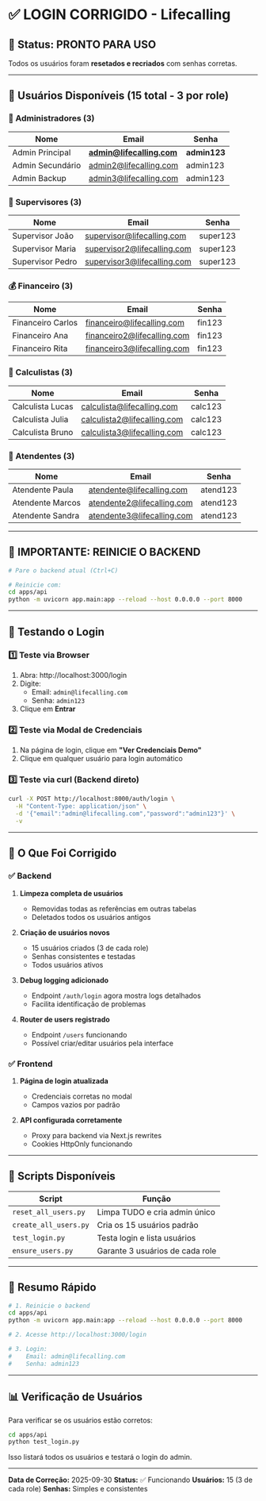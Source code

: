 # ✅ LOGIN CORRIGIDO - Lifecalling

## 🎉 Status: PRONTO PARA USO

Todos os usuários foram **resetados e recriados** com senhas corretas.

---

## 👥 Usuários Disponíveis (15 total - 3 por role)

### 🔴 Administradores (3)
| Nome | Email | Senha |
|------|-------|-------|
| Admin Principal | **admin@lifecalling.com** | **admin123** |
| Admin Secundário | admin2@lifecalling.com | admin123 |
| Admin Backup | admin3@lifecalling.com | admin123 |

### 🔵 Supervisores (3)
| Nome | Email | Senha |
|------|-------|-------|
| Supervisor João | supervisor@lifecalling.com | super123 |
| Supervisor Maria | supervisor2@lifecalling.com | super123 |
| Supervisor Pedro | supervisor3@lifecalling.com | super123 |

### 💰 Financeiro (3)
| Nome | Email | Senha |
|------|-------|-------|
| Financeiro Carlos | financeiro@lifecalling.com | fin123 |
| Financeiro Ana | financeiro2@lifecalling.com | fin123 |
| Financeiro Rita | financeiro3@lifecalling.com | fin123 |

### 🧮 Calculistas (3)
| Nome | Email | Senha |
|------|-------|-------|
| Calculista Lucas | calculista@lifecalling.com | calc123 |
| Calculista Julia | calculista2@lifecalling.com | calc123 |
| Calculista Bruno | calculista3@lifecalling.com | calc123 |

### 👤 Atendentes (3)
| Nome | Email | Senha |
|------|-------|-------|
| Atendente Paula | atendente@lifecalling.com | atend123 |
| Atendente Marcos | atendente2@lifecalling.com | atend123 |
| Atendente Sandra | atendente3@lifecalling.com | atend123 |

---

## 🚀 **IMPORTANTE: REINICIE O BACKEND**

```bash
# Pare o backend atual (Ctrl+C)

# Reinicie com:
cd apps/api
python -m uvicorn app.main:app --reload --host 0.0.0.0 --port 8000
```

---

## 🧪 Testando o Login

### 1️⃣ Teste via Browser

1. Abra: http://localhost:3000/login
2. Digite:
   - Email: `admin@lifecalling.com`
   - Senha: `admin123`
3. Clique em **Entrar**

### 2️⃣ Teste via Modal de Credenciais

1. Na página de login, clique em **"Ver Credenciais Demo"**
2. Clique em qualquer usuário para login automático

### 3️⃣ Teste via curl (Backend direto)

```bash
curl -X POST http://localhost:8000/auth/login \
  -H "Content-Type: application/json" \
  -d '{"email":"admin@lifecalling.com","password":"admin123"}' \
  -v
```

---

## 🔧 O Que Foi Corrigido

### ✅ Backend
1. **Limpeza completa de usuários**
   - Removidas todas as referências em outras tabelas
   - Deletados todos os usuários antigos

2. **Criação de usuários novos**
   - 15 usuários criados (3 de cada role)
   - Senhas consistentes e testadas
   - Todos usuários ativos

3. **Debug logging adicionado**
   - Endpoint `/auth/login` agora mostra logs detalhados
   - Facilita identificação de problemas

4. **Router de users registrado**
   - Endpoint `/users` funcionando
   - Possível criar/editar usuários pela interface

### ✅ Frontend
1. **Página de login atualizada**
   - Credenciais corretas no modal
   - Campos vazios por padrão

2. **API configurada corretamente**
   - Proxy para backend via Next.js rewrites
   - Cookies HttpOnly funcionando

---

## 📝 Scripts Disponíveis

| Script | Função |
|--------|--------|
| `reset_all_users.py` | Limpa TUDO e cria admin único |
| `create_all_users.py` | Cria os 15 usuários padrão |
| `test_login.py` | Testa login e lista usuários |
| `ensure_users.py` | Garante 3 usuários de cada role |

---

## 🎯 Resumo Rápido

```bash
# 1. Reinicie o backend
cd apps/api
python -m uvicorn app.main:app --reload --host 0.0.0.0 --port 8000

# 2. Acesse http://localhost:3000/login

# 3. Login:
#    Email: admin@lifecalling.com
#    Senha: admin123
```

---

## 📊 Verificação de Usuários

Para verificar se os usuários estão corretos:

```bash
cd apps/api
python test_login.py
```

Isso listará todos os usuários e testará o login do admin.

---

**Data de Correção:** 2025-09-30
**Status:** ✅ Funcionando
**Usuários:** 15 (3 de cada role)
**Senhas:** Simples e consistentes
